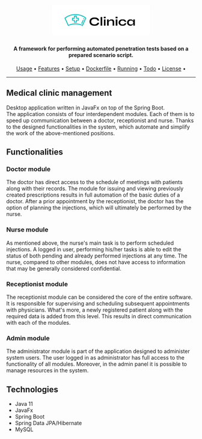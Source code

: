 <h1 align="center">
  <img src="logo.jpg" alt="Medical clinic" width="260px"></a>
  <br>
</h1>

<h4 align="center">A framework for performing automated penetration tests based on a prepared scenario script.</h4>

<p align="center">
  <a href="#usage">Usage</a> •
  <a href="#features">Features</a> •
  <a href="#setup">Setup</a> •
  <a href="#dockerfile">Dockerfile</a> •
  <a href="#running">Running</a> •
  <a href="#todo">Todo</a> •
  <a href="#license">License</a> •
</p>

---


## Medical clinic management
Desktop application written in JavaFx on top of the Spring Boot.</br>
The application consists of four interdependent modules. Each of them is to speed up communication between a doctor, receptionist and nurse. 
Thanks to the designed functionalities in the system, which automate and simplify the work of the above-mentioned positions.

## Functionalities

### Doctor module
The doctor has direct access to the schedule of meetings with patients along with their records. 
The module for issuing and viewing previously created prescriptions results in full automation of the basic duties of a doctor. 
After a prior appointment by the receptionist, the doctor has the option of planning the injections, which will ultimately be performed by the nurse.

### Nurse module
As mentioned above, the nurse's main task is to perform scheduled injections. 
A logged in user, performing his/her tasks is able to edit the status of both pending and already performed injections at any time. 
The nurse, compared to other modules, does not have access to information that may be generally considered confidential.

### Receptionist module
The receptionist module can be considered the core of the entire software. It is responsible for supervising and scheduling subsequent appointments with physicians. 
What's more, a newly registered patient along with the required data is added from this level. This results in direct communication with each of the modules.

### Admin module
The administrator module is part of the application designed to administer system users.
The user logged in as administrator has full access to the functionality of all modules. 
Moreover, in the admin panel it is possible to manage resources in the system.

## Technologies

- Java 11
- JavaFx
- Spring Boot
- Spring Data JPA/Hibernate
- MySQL
